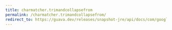 ```yaml
---
title: charmatcher.trimandcollapsefrom
permalink: /charmatcher.trimandcollapsefrom/
redirect_to: https://guava.dev/releases/snapshot-jre/api/docs/com/google/common/base/CharMatcher.html#trimAndCollapseFrom-java.lang.CharSequence-char-
---
```

